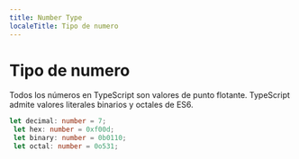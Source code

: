 ```yaml
---
title: Number Type
localeTitle: Tipo de numero
---
```

# Tipo de numero

Todos los números en TypeScript son valores de punto flotante. TypeScript admite valores literales binarios y octales de ES6.

```typescript
let decimal: number = 7; 
 let hex: number = 0xf00d; 
 let binary: number = 0b0110; 
 let octal: number = 0o531; 

```